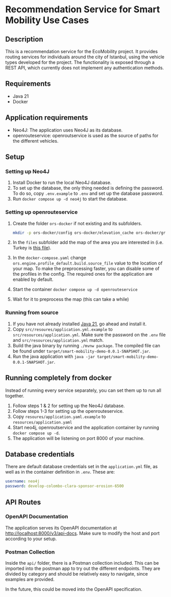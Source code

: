 # Recommendation Service for Smart Mobility Use Cases

## Description

This is a recommendation service for the EcoMobility project. It provides routing services for
individuals around the city of Istanbul, using the vehicle types developed for the project. The functionality is
exposed through a REST API, which currently does not implement any authentication methods.

## Requirements

* Java 21
* Docker

## Application requirements

* Neo4J: The application uses Neo4J as its database.
* openrouteservice: openroutservice is used as the source of paths for the different vehicles.

## Setup

### Setting up Neo4J

1. Install Docker to run the local Neo4J database.
2. To set up the database, the only thing needed is defining the password. To do so, copy `.env.example` to `.env` and set up the database password.
3. Run `docker compose up -d neo4j` to start the database. 

### Setting up openrouteservice

1. Create the folder `ors-docker` if not existing and its subfolders.

   ```bash
   mkdir -p ors-docker/config ors-docker/elevation_cache ors-docker/graphs ors-docker/files ors-docker/logs
   ```
2. In the `files` subfolder add the map of the area you are interested in (i.e. Turkey is [this file](https://download.geofabrik.de/europe/turkey-latest.osm.pbf)).
3. In the `docker-compose.yaml` change `ors.engine.profile_default.build.source_file` value to the location of your map. To make the preprocessing faster, you can disable some of the profiles in the config. The required ones for the application are enabled by default.
4. Start the container `docker compose up -d openrouteservice`
5. Wait for it to preprocess the map (this can take a while)

### Running from source

1. If you have not already installed [Java 21](https://jdk.java.net/21/), go ahead and install it.
2. Copy `src/resoures/application.yml.example` to `src/resources/application.yml`. Make sure the password on the `.env` file and `src/resources/application.yml` match.
3. Build the java binary by running `./mvnw package`. The compiled file can be found under
   `target/smart-mobility-demo-0.0.1-SNAPSHOT.jar`.
4. Run the java application with `java -jar target/smart-mobility-demo-0.0.1-SNAPSHOT.jar`.

## Running completely from docker

Instead of running every service separately, you can set them up to run all together. 

1. Follow steps 1 & 2 for setting up the Neo4J database.
2. Follow steps 1-3 for setting up the openrouteservice.
3. Copy `resoures/application.yaml.example` to `resources/application.yaml`
4. Start neo4j, openroutservice and the application container by running `docker compose up -d`.
5. The application will be listening on port 8000 of your machine.

## Database credentials

There are default database credentials set in the `application.yml` file, as well as in the container definition
in `.env`. These are:

```yaml
username: neo4j
password: develop-colombo-clara-sponsor-erosion-6500
```

## API Routes

### OpenAPI Documentation

The application serves its OpenAPI documentation at [http://localhost:8000/v3/api-docs](http://localhost:8000/v3/api-docs). Make sure to modify the host and port according to your setup. 

### Postman Collection

Inside the `api/` folder, there is a Postman collection included. This can be imported into the postman app
to try out the different endpoints. They are divided by category and should be relatively easy to navigate, since
examples are provided.

In the future, this could be moved into the OpenAPI specification.
